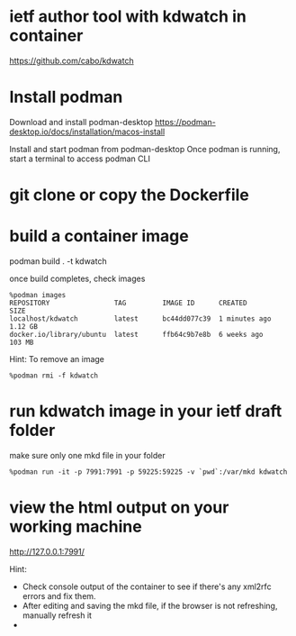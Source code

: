 # ietf author tool with kdwatch in container
https://github.com/cabo/kdwatch

# Install podman
Download and install podman-desktop
https://podman-desktop.io/docs/installation/macos-install

Install and start podman from podman-desktop
Once podman is running, start a terminal to access podman CLI

# git clone or copy the Dockerfile

# build a container image
podman build . -t kdwatch

once build completes, check images
```
%podman images
REPOSITORY                TAG         IMAGE ID      CREATED         SIZE
localhost/kdwatch         latest      bc44dd077c39  1 minutes ago   1.12 GB
docker.io/library/ubuntu  latest      ffb64c9b7e8b  6 weeks ago     103 MB
```
Hint:
To remove an image
```
%podman rmi -f kdwatch
```

# run kdwatch image in your ietf draft folder
make sure only one mkd file in your folder

```
%podman run -it -p 7991:7991 -p 59225:59225 -v `pwd`:/var/mkd kdwatch
```

# view the html output on your working machine
http://127.0.0.1:7991/

Hint:
- Check console output of the container to see if there's any xml2rfc errors and fix them.
- After editing and saving the mkd file, if the browser is not refreshing, manually refresh it
- 
